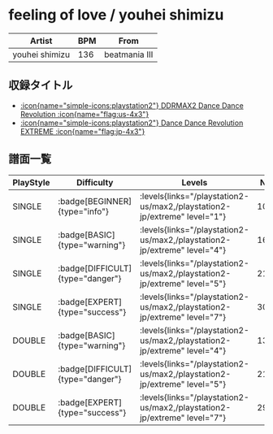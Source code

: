 # feeling of love / youhei shimizu

|Artist|BPM|From|
|------|---|----|
|youhei shimizu|136|beatmania III|

## 収録タイトル

- [:icon{name="simple-icons:playstation2"} DDRMAX2 Dance Dance Revolution :icon{name="flag:us-4x3"}](/playstation2-us/max2)
- [:icon{name="simple-icons:playstation2"} Dance Dance Revolution EXTREME :icon{name="flag:jp-4x3"}](/playstation2-jp/extreme)

## 譜面一覧

|PlayStyle|Difficulty|Levels|Notes|Movie|
|---------|----------|------|-----|-----|
|SINGLE| :badge[BEGINNER]{type="info"}| :levels{links="/playstation2-us/max2,/playstation2-jp/extreme" level="1"}|100/0||
|SINGLE| :badge[BASIC]{type="warning"}| :levels{links="/playstation2-us/max2,/playstation2-jp/extreme" level="4"}|169/9||
|SINGLE| :badge[DIFFICULT]{type="danger"}| :levels{links="/playstation2-us/max2,/playstation2-jp/extreme" level="5"}|216/11||
|SINGLE| :badge[EXPERT]{type="success"}| :levels{links="/playstation2-us/max2,/playstation2-jp/extreme" level="7"}|307/14||
|DOUBLE| :badge[BASIC]{type="warning"}| :levels{links="/playstation2-us/max2,/playstation2-jp/extreme" level="4"}|133/14||
|DOUBLE| :badge[DIFFICULT]{type="danger"}| :levels{links="/playstation2-us/max2,/playstation2-jp/extreme" level="5"}|217/12||
|DOUBLE| :badge[EXPERT]{type="success"}| :levels{links="/playstation2-us/max2,/playstation2-jp/extreme" level="7"}|296/6||
